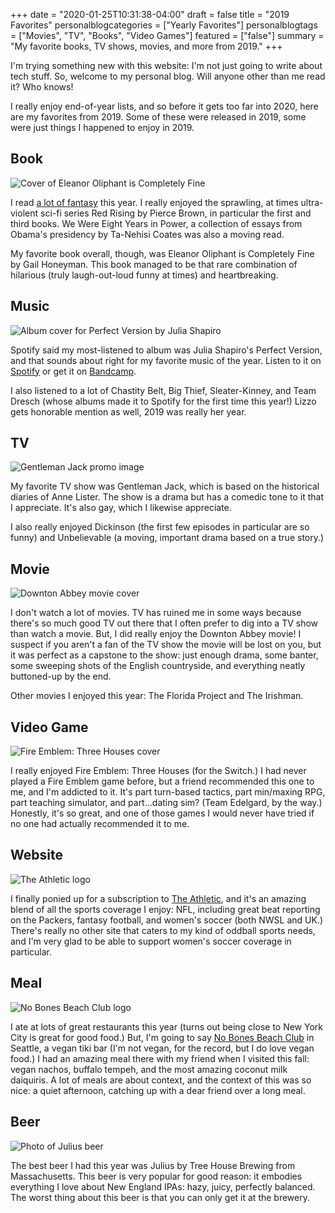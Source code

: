 +++
date = "2020-01-25T10:31:38-04:00"
draft = false
title = "2019 Favorites"
personalblogcategories = ["Yearly Favorites"]
personalblogtags = ["Movies", "TV", "Books", "Video Games"]
featured = ["false"]
summary = "My favorite books, TV shows, movies, and more from 2019."
+++

I'm trying something new with this website: I'm not just going to write about tech stuff. So, welcome to my personal blog. Will anyone other than me read it? Who knows!

I really enjoy end-of-year lists, and so before it gets too far into 2020, here are my favorites from 2019. Some of these were released in 2019, some were just things I happened to enjoy in 2019.

## Book

<div class="pull-left inline-image mod-left-aligned mod-top-aligned">
  <img class="img-responsive" alt="Cover of Eleanor Oliphant is Completely Fine" src="/img/eleanor-oliphant.jpg">
</div>

I read [a lot of fantasy](https://www.goodreads.com/user_challenges/14830197) this year. I really enjoyed the sprawling, at times ultra-violent sci-fi series Red Rising by Pierce Brown,
in particular the first and third books. We Were Eight Years in Power, a collection of essays from Obama's presidency by Ta-Nehisi Coates was also a moving read.

My favorite book overall, though, was Eleanor Oliphant is Completely Fine by Gail Honeyman. This book managed to be that rare combination of hilarious (truly laugh-out-loud funny at times) and heartbreaking.

<div class="clear"></div>

## Music

<div class="pull-left inline-image mod-left-aligned mod-top-aligned">
  <img class="img-responsive" alt="Album cover for Perfect Version by Julia Shapiro" src="/img/perfect-version-julia-shapiro.jpg">
</div>

Spotify said my most-listened to album was Julia Shapiro's Perfect Version,
and that sounds about right for my favorite music of the year. Listen to it on [Spotify](https://open.spotify.com/album/43FQQVHJfUZzflPXa0Fg82?si=74S4e2hkTA-wZfGxbP52Cw) or get it on [Bandcamp](https://juliashapiro.bandcamp.com/album/perfect-version).

I also listened to a lot of Chastity Belt, Big Thief,
Sleater-Kinney, and Team Dresch (whose albums made it to Spotify for the first time
this year!) Lizzo gets honorable mention as well, 2019 was really her year.

<div class="clear"></div>

## TV

<div class="pull-left inline-image mod-left-aligned mod-top-aligned">
  <img class="img-responsive" alt="Gentleman Jack promo image" src="/img/gentleman-jack.jpg">
</div>

My favorite TV show was Gentleman Jack, which is based on the historical diaries of Anne Lister. The show is a drama but has a comedic tone to it that I appreciate. It's also gay, which I likewise appreciate.

I also really enjoyed Dickinson (the first few episodes in particular are so funny)
and Unbelievable (a moving, important drama based on a true story.)

<div class="clear"></div>

## Movie

<div class="pull-left inline-image mod-left-aligned mod-top-aligned">
  <img class="img-responsive" alt="Downton Abbey movie cover" src="/img/downton-abbey-movie.jpg">
</div>

I don't watch a lot of movies. TV has ruined me in some ways because there's so
much good TV out there that I often prefer to dig into a TV show than watch a movie. But, I did really enjoy the Downton Abbey movie! I suspect if you aren't a fan of the TV show the movie will be lost on
you, but it was perfect as a capstone to the show: just enough drama, some banter, some sweeping shots of the English countryside, and everything neatly buttoned-up by the end.

Other movies I enjoyed this year: The Florida Project and The Irishman.

<div class="clear"></div>

## Video Game

<div class="pull-left inline-image mod-left-aligned mod-top-aligned">
  <img class="img-responsive" alt="Fire Emblem: Three Houses cover" src="/img/fire-emblem-three-houses.jpg">
</div>

I really enjoyed Fire Emblem: Three Houses (for the Switch.) I had never
played a Fire Emblem game before, but a friend recommended this one to me, and I'm
addicted to it. It's part turn-based tactics, part min/maxing RPG, part teaching
simulator, and part...dating sim? (Team Edelgard, by the way.) Honestly, it's so
great, and one of those games I would never have tried if no one had actually recommended
it to me.

<div class="clear"></div>

## Website

<div class="pull-left inline-image mod-left-aligned mod-top-aligned">
  <img class="img-responsive" alt="The Athletic logo" src="/img/the-athletic-logo.jpg">
</div>

I finally ponied up for a subscription to [The Athletic](https://theathletic.com/), and it's an
amazing blend of all the sports coverage I enjoy: NFL, including great beat reporting
on the Packers, fantasy football, and women's soccer (both NWSL and UK.) There's really no other site that caters to my kind of oddball sports needs, and I'm very glad to be able to support women's soccer coverage in particular.

<div class="clear"></div>

## Meal

<div class="pull-left inline-image mod-left-aligned mod-top-aligned">
  <img class="img-responsive" alt="No Bones Beach Club logo" src="/img/no-bones-beach-club-logo.jpg">
</div>

I ate at lots of great restaurants this year (turns out being close to New York City is great for good food.) But, I'm going to say [No Bones Beach Club](https://nobonesbeachclub.com/) in Seattle, a vegan tiki bar (I'm not vegan, for the record, but I do love vegan food.)
I had an amazing meal there with my friend when I visited this fall: vegan nachos,
buffalo tempeh, and the most amazing coconut milk daiquiris. A lot of meals are about context,
and the context of this was so nice: a quiet afternoon, catching up with a dear
friend over a long meal.

<div class="clear"></div>

## Beer

<div class="pull-left inline-image mod-left-aligned mod-top-aligned">
  <img class="img-responsive" alt="Photo of Julius beer" src="/img/julius-beer.jpg">
</div>

The best beer I had this year was Julius by Tree House Brewing
from Massachusetts. This beer is very popular for good reason: it embodies everything
I love about New England IPAs: hazy, juicy, perfectly balanced. The worst thing about this beer is that you can only get it at the brewery.

<div class="clear"></div>

